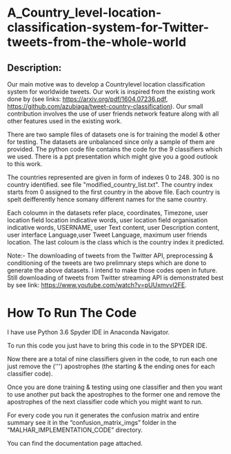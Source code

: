 # A_Country_level-location-classification-system-for-Twitter-tweets-from-the-whole-world

Description:
------------
Our main motive was to develop a Countrylevel location classification system for worldwide tweets. Our work is inspired from the existing work done by (see links: https://arxiv.org/pdf/1604.07236.pdf, https://github.com/azubiaga/tweet-country-classification). Our small contribution involves the use of user friends network feature along with all other features used in the existing work.

There are two sample files of datasets one is for training the model & other for testing. The datasets are unbalanced since only a sample of them are provided. The python code file contains the code for the 9 classifiers which we used. There is a ppt presentation which might give you a good outlook to this work. 

The countries represented are given in form of indexes 0 to 248. 300 is no country identified. 
see file "modified_country_list.txt".
The country index starts from 0 assigned to the first country in the above file. Each country is spelt deifferently hence somany different names for the same country.

Each coloumn in the datasets refer place, coordinates, Timezone, user location field location indicative words, user location field organisation indicative words, USERNAME, user Text content, user Description content, user interface Language,user Tweet Language, maximum user friends location. The last coloum is the class which is the country index it predicted.

Note:-
The downloading of tweets from the Twitter API, preprocessing & conditioning of the tweets are two prelimnary steps which are done to generate the above datasets. I intend to make those codes open in future. Still downloading of tweets from Twitter streaming API is demonstrated best by see link: https://www.youtube.com/watch?v=pUUxmvvl2FE. 

# How To Run The Code

I have use Python 3.6 Spyder IDE in Anaconda Navigator.

To run this code you just have to bring this code in to the SPYDER IDE.

Now there are a total of nine classifiers given in the code, to run each one just remove the (''') apostrophes (the starting & the ending ones for each classifier code). 

Once you are done training & testing using one classifier and then you want to use another put back the apostrophes to the former one and remove the apostrophes of the next classifier code which you might want to run.

For every code you run it generates the confusion matrix and entire summary see it in the “confusion_matrix_imgs” folder in the “MALHAR_IMPLEMENTATION_CODE” directory.

You can find the documentation page attached.
